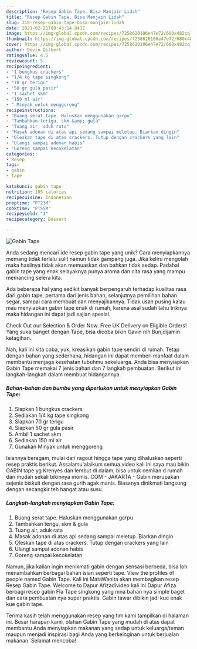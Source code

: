 ```yaml
---
description: "Resep Gabin Tape, Bisa Manjain Lidah"
title: "Resep Gabin Tape, Bisa Manjain Lidah"
slug: 310-resep-gabin-tape-bisa-manjain-lidah
date: 2021-02-21T08:43:14.843Z
image: https://img-global.cpcdn.com/recipes/7258620106e47e72/680x482cq70/gabin-tape-foto-resep-utama.jpg
thumbnail: https://img-global.cpcdn.com/recipes/7258620106e47e72/680x482cq70/gabin-tape-foto-resep-utama.jpg
cover: https://img-global.cpcdn.com/recipes/7258620106e47e72/680x482cq70/gabin-tape-foto-resep-utama.jpg
author: Devin Gilbert
ratingvalue: 4.5
reviewcount: 5
recipeingredient:
- "1 bungkus crackers"
- "1/4 kg tape singkong"
- "70 gr terigu"
- "50 gr gula pasir"
- "1 sachet skm"
- "150 ml air"
- " Minyak untuk menggoreng"
recipeinstructions:
- "Buang serat tape. Haluskan menggunakan garpu"
- "Tambahkan terigu, skm &amp; gula"
- "Tuang air, aduk rata"
- "Masak adonan di atas api sedang sampai meletup. Biarkan dingin"
- "Oleskan tape di atas crackers. Tutup dengan crackers yang lain"
- "Ulangi sampai adonan habis"
- "Goreng sampai kecokelatan"
categories:
- Resep
tags:
- gabin
- tape

katakunci: gabin tape 
nutrition: 105 calories
recipecuisine: Indonesian
preptime: "PT23M"
cooktime: "PT55M"
recipeyield: "3"
recipecategory: Dessert

---
```



![Gabin Tape](https://img-global.cpcdn.com/recipes/7258620106e47e72/680x482cq70/gabin-tape-foto-resep-utama.jpg)

Anda sedang mencari ide resep gabin tape yang unik? Cara menyiapkannya memang tidak terlalu sulit namun tidak gampang juga. Jika keliru mengolah maka hasilnya tidak akan memuaskan dan bahkan tidak sedap. Padahal gabin tape yang enak selayaknya punya aroma dan cita rasa yang mampu memancing selera kita.

Ada beberapa hal yang sedikit banyak berpengaruh terhadap kualitas rasa dari gabin tape, pertama dari jenis bahan, selanjutnya pemilihan bahan segar, sampai cara membuat dan menyajikannya. Tidak usah pusing kalau mau menyiapkan gabin tape enak di rumah, karena asal sudah tahu triknya maka hidangan ini dapat jadi sajian spesial.

Check Out our Selection &amp; Order Now. Free UK Delivery on Eligible Orders! Yang suka banget dengan Tape, bisa dicoba bikin Gavin nih Bun,dijamin ketagihan.


Nah, kali ini kita coba, yuk, kreasikan gabin tape sendiri di rumah. Tetap dengan bahan yang sederhana, hidangan ini dapat memberi manfaat dalam membantu menjaga kesehatan tubuhmu sekeluarga. Anda bisa menyiapkan Gabin Tape memakai 7 jenis bahan dan 7 langkah pembuatan. Berikut ini langkah-langkah dalam membuat hidangannya.

<!--inarticleads1-->

##### Bahan-bahan dan bumbu yang diperlukan untuk menyiapkan Gabin Tape:

1. Siapkan 1 bungkus crackers
1. Sediakan 1/4 kg tape singkong
1. Siapkan 70 gr terigu
1. Siapkan 50 gr gula pasir
1. Ambil 1 sachet skm
1. Sediakan 150 ml air
1. Gunakan  Minyak untuk menggoreng


Isiannya beragam, mulai dari ragout hingga tape yang dihaluskan seperti resep praktis berikut. Assalamu&#39;alaikum semua.video kali ini saya mau bikin GABIN tape yg Krenyes dan lembut di dalam, bisa untuk cemilan d rumah dan mudah sekali bikinnya momis. COM - JAKARTA - Gabin merupakan sejenis biskuit dengan rasa gurih agak manis. Biasanya dinikmati langsung dengan secangkir teh hangat atau susu. 

<!--inarticleads2-->

##### Langkah-langkah menyiapkan Gabin Tape:

1. Buang serat tape. Haluskan menggunakan garpu
1. Tambahkan terigu, skm &amp; gula
1. Tuang air, aduk rata
1. Masak adonan di atas api sedang sampai meletup. Biarkan dingin
1. Oleskan tape di atas crackers. Tutup dengan crackers yang lain
1. Ulangi sampai adonan habis
1. Goreng sampai kecokelatan


Namun, jika kalian ingin menikmati gabin dengan sensasi berbeda, bisa loh menambahkan berbagai bahan isian seperti tape. View the profiles of people named Gabin Tape. Kali ini MataWanita akan membagikan resep Resep Gabin Tape. Welcome to Dapur Afizadivideo kali ini Dapur Afiza berbagi resep gabin Fla Tape singkong yang mna bahan nya simple baget dan cara pembuatan nya super praktis. Gabin tawar dibikin jadi kue enak kue gabin tape. 

Terima kasih telah menggunakan resep yang tim kami tampilkan di halaman ini. Besar harapan kami, olahan Gabin Tape yang mudah di atas dapat membantu Anda menyiapkan makanan yang sedap untuk keluarga/teman maupun menjadi inspirasi bagi Anda yang berkeinginan untuk berjualan makanan. Selamat mencoba!
